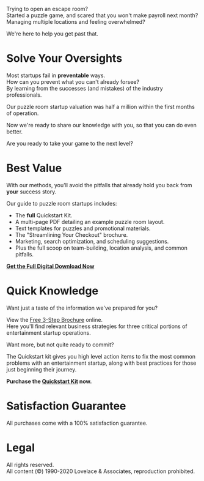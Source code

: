 Trying to open an escape room?  
Started a puzzle game, and scared that you won't make payroll next month?  
Managing multiple locations and feeling overwhelmed?

We're here to help you get past that.

# Solve Your Oversights
Most startups fail in **preventable** ways.  
How can you prevent what you can't already forsee?  
By learning from the successes (and mistakes) of the industry professionals.

Our puzzle room startup valuation was half a million within the first months of operation.  

Now we're ready to share our knowledge with you, so that you can do even better.  

Are you ready to take your game to the next level?

# Best Value
With our methods, you'll avoid the pitfalls that already hold you back from **your** success story.

Our guide to puzzle room startups includes:
- The **full** Quickstart Kit.  
- A multi-page PDF detailing an example puzzle room layout.  
- Text templates for puzzles and promotional materials.  
- The "Streamlining Your Checkout" brochure.  
- Marketing, search optimization, and scheduling suggestions.  
- Plus the full scoop on team-building, location analysis, and common pitfalls.

**[Get the Full Digital Download Now](/buy)**


# Quick Knowledge
Want just a taste of the information we've prepared for you?  

View the [Free 3-Step Brochure](/free) online.  
Here you'll find relevant business strategies for three critical portions of entertainment startup operations.

Want more, but not quite ready to commit?  

The Quickstart kit gives you high level action items to fix the most common problems with an entertainment startup, along with best practices for those just beginning their journey.  

**Purchase the [Quickstart Kit](/buy#quickstart) now.**  

# Satisfaction Guarantee
All purchases come with a 100% satisfaction guarantee.  

# Legal
All rights reserved.  
All content (&copy;) 1990-2020 Lovelace & Associates, reproduction prohibited.

